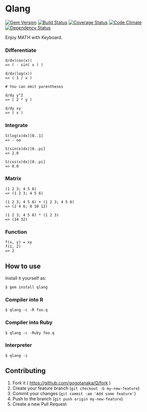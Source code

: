 # Qlang

[![Gem Version](https://badge.fury.io/rb/qlang.svg)](http://badge.fury.io/rb/qlang) [![Build Status](https://travis-ci.org/gogotanaka/Q.svg?branch=master)](https://travis-ci.org/gogotanaka/Q) [![Coverage Status](https://coveralls.io/repos/gogotanaka/Q/badge.png?branch=master)](https://coveralls.io/r/gogotanaka/Q?branch=master) [![Code Climate](https://codeclimate.com/github/gogotanaka/Q/badges/gpa.svg)](https://codeclimate.com/github/gogotanaka/Q) [![Dependency Status](https://gemnasium.com/gogotanaka/Q.svg)](https://gemnasium.com/gogotanaka/Q)

Enjoy MATH with Keyboard.

### Differentiate

```
d/dx(cos(x))
=> ( - sin( x ) )

d/dx(log(x))
=> ( 1 / x )

# You can omit parentheses

d/dy y^2                        
=> ( 2 * y )

d/dy xy                       
=> ( x )
```


### Integrate

```
S(log(x)dx)[0..1]
=> - oo

S(sin(x)dx)[0..pi]
=> 2.0

S(cos(x)dx)[0..pi]                       
=> 0.0
```


### Matrix

```
(1 2 3; 4 5 6)
=> (1 2 3; 4 5 6)

(1 2 3; 4 5 6) + (1 2 3; 4 5 6)
=> (2 4 6; 8 10 12)

(1 2 3; 4 5 6) * (1 2 3)
=> (14 32)
```

### Function
```
f(x, y) = xy
f(1, 2)
=> 2
```


## How to use

Install it yourself as:

    $ gem install qlang

### Compiler into R

    $ qlang -c -R foo.q
    
### Compiler into Ruby

    $ qlang -c -Ruby foo.q

### Interpreter

    $ qlang -i


## Contributing

1. Fork it ( https://github.com/gogotanaka/Q/fork )
2. Create your feature branch (`git checkout -b my-new-feature`)
3. Commit your changes (`git commit -am 'Add some feature'`)
4. Push to the branch (`git push origin my-new-feature`)
5. Create a new Pull Request
